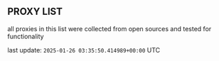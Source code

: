 ## PROXY LIST

all proxies in this list were collected from open sources and tested for functionality

last update: `2025-01-26 03:35:50.414989+00:00` UTC